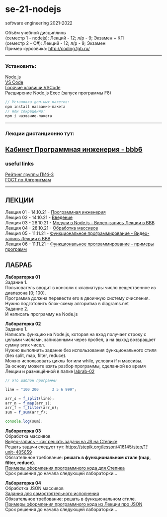 # se-21-nodejs
software engineering 2021-2022

Объём учебной дисциплины  
(семестр 1 - nodejs): Лекций - 12; л/р - 9; Экзамен + КП  
(семестр 2 - C#): Лекций - 12; л/р - 9; Экзамен    
Пример курсовика: http://coding.1gb.ru/  
  
--- 

### Установить:  
[Node.js](https://nodejs.org/)  
[VS Code](https://code.visualstudio.com/)  
[Горячие клавиши VSCode](VSCodeHotKeys.md)  
Расширение Node.js Exec (запуск программы F8)  

```js
// Установка доп-ных пакетов:  
npm install название-пакета  
// или сокращённо:  
npm i название-пакета  
```

---  

### Лекции дистанционно тут:  

[Кабинет Программная инженерия - bbb6](https://bbb6.psaa.ru/b/76k-oto-gpt-xpb)  
--- 

### useful links  
[Рейтинг группы ПИб-3](https://docs.google.com/spreadsheets/d/1V9An642lHUishsy4kFHOG-jd8mUmNjvBxWirgjTjjVs/edit?usp=sharing)  
[ГОСТ по Алгоритмам](https://pcoding.ru/gost/GOST_19.701-90_%D0%90%D0%BB%D0%B3%D0%BE%D1%80%D0%B8%D1%82%D0%BC%D1%8B.pdf)  

---  

## ЛЕКЦИИ  

Лекция 01 - 14.10.21 - [Программная инженерия](https://docs.google.com/presentation/d/1fJ3FA3rolKLPQhsjJaUgCpl53H-k6FthlGoa6kzm3bs/edit?usp=sharing)  
Лекция 02 - 14.10.21 - [Введение](https://github.com/permCoding/se-21-nodejs/tree/main/theme-01-io)  
Лекция 03 - 28.10.21 - [Модули в Node.js - Видео-запись Лекции в BBB](https://bbb6.psaa.ru/playback/presentation/2.3/f4fd494c27cf032e06779c00db49cb30d43675a7-1635396294019)  
Лекция 04 - 28.10.21 - [Обработка массивов](https://github.com/permCoding/se-21-nodejs/tree/main/theme-02-array)  
Лекция 05 - 11.11.21 - [Функциональное программирование - Видео-запись Лекции в BBB](https://bbb6.psaa.ru/playback/presentation/2.3/f4fd494c27cf032e06779c00db49cb30d43675a7-1636599886789)  
Лекция 06 - 11.11.21 - [Функциональное программирование - примеры программ](https://github.com/permCoding/se-21-nodejs/tree/main/theme-03-func-coding)  

## ЛАБРАБ  

**Лабораторка 01**  
Задание 1.  
Пользователь вводит в консоли с клавиатуры число вещественное из диапазона [0; 100].  
Программа должна перевести его в двоичную систему счисления.  
Нужно подготовить блок-схему алгоритма в diagrams.net  
Задание 2.  
И написать программу на Node.js  

**Лабораторка 02**  
Задание 1.  
Написать функцию на Node.js, которая на вход получает строку с целыми числами, записанными через пробел, а на выход возвращает сумму этих чисел.  
Нужно выполнить задание без использования функционального стиля (без split, map, filter, reduce).  
Можно использовать циклы for или while, условия if и массивы.  
За основу можете взять разбор программы, сделанной во время Лекции и размещённой в папке [labrab-02](https://github.com/permCoding/se-21-nodejs/tree/main/labrabs/labrab-02)  

```js
// это шаблон программы

line = "100 200      3 5 6 999";

arr_s = f_split(line);
arr_n = f_map(arr_s);
arr_f = f_filter(arr_n);
sum = f_sum(arr_f);

console.log(sum);
```

**Лабораторка 03**  
Обработка массивов  
[Видео-запись - как решать задачи на JS на Степике](https://bbb6.psaa.ru/playback/presentation/2.3/f4fd494c27cf032e06779c00db49cb30d43675a7-1636701464659)  
Решать задачи следует тут: https://stepik.org/lesson/416145/step/1?unit=405659  
Обязательное требование: **решать в функциональном стиле (map, filter, reduce)**.  
[Примеры оформления программного кода для Степика](https://github.com/permCoding/se-21-nodejs/tree/main/labrabs/labrab-03-stepik)  
Срок решения до начала следующей лабораторки...  

**Лабораторка 04**  
Обработка JSON массивов  
[Задания для самостоятельного исполнения](https://github.com/permCoding/se-21-nodejs/tree/main/labrabs/labrab-04-json)  
Обязательное требование: решать в функциональном стиле.  
[Примеры оформления программного кода из Лекции про JSON](https://github.com/permCoding/se-21-nodejs/tree/main/theme-04-json)  
Срок решения до начала следующей лабораторки...  

```txt

```
